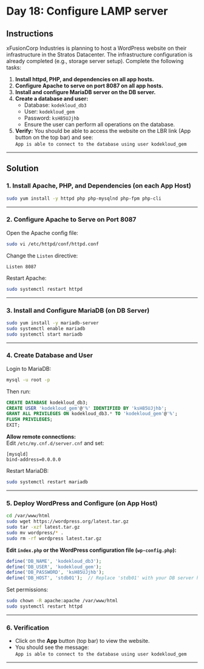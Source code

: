 # Day 18: Configure LAMP server

## Instructions

xFusionCorp Industries is planning to host a WordPress website on their infrastructure in the Stratos Datacenter. The infrastructure configuration is already completed (e.g., storage server setup). Complete the following tasks:

1. **Install httpd, PHP, and dependencies on all app hosts.**
2. **Configure Apache to serve on port 8087 on all app hosts.**
3. **Install and configure MariaDB server on the DB server.**
4. **Create a database and user:**
    - Database: `kodekloud_db3`
    - User: `kodekloud_gem`
    - Password: `ksH85UJjhb`
    - Ensure the user can perform all operations on the database.
5. **Verify:** You should be able to access the website on the LBR link (App button on the top bar) and see:  
   `App is able to connect to the database using user kodekloud_gem`

---

## Solution

### 1. Install Apache, PHP, and Dependencies (on each App Host)

```sh
sudo yum install -y httpd php php-mysqlnd php-fpm php-cli
```

---

### 2. Configure Apache to Serve on Port 8087

Open the Apache config file:

```sh
sudo vi /etc/httpd/conf/httpd.conf
```

Change the `Listen` directive:

```
Listen 8087
```

Restart Apache:

```sh
sudo systemctl restart httpd
```

---

### 3. Install and Configure MariaDB (on DB Server)

```sh
sudo yum install -y mariadb-server
sudo systemctl enable mariadb
sudo systemctl start mariadb
```

---

### 4. Create Database and User

Login to MariaDB:

```sh
mysql -u root -p
```

Then run:

```sql
CREATE DATABASE kodekloud_db3;
CREATE USER 'kodekloud_gem'@'%' IDENTIFIED BY 'ksH85UJjhb';
GRANT ALL PRIVILEGES ON kodekloud_db3.* TO 'kodekloud_gem'@'%';
FLUSH PRIVILEGES;
EXIT;
```

**Allow remote connections:**  
Edit `/etc/my.cnf.d/server.cnf` and set:

```
[mysqld]
bind-address=0.0.0.0
```

Restart MariaDB:

```sh
sudo systemctl restart mariadb
```

---

### 5. Deploy WordPress and Configure (on App Host)

```sh
cd /var/www/html
sudo wget https://wordpress.org/latest.tar.gz
sudo tar -xzf latest.tar.gz
sudo mv wordpress/* .
sudo rm -rf wordpress latest.tar.gz
```

**Edit `index.php` or the WordPress configuration file (`wp-config.php`):**

```php
define('DB_NAME', 'kodekloud_db3');
define('DB_USER', 'kodekloud_gem');
define('DB_PASSWORD', 'ksH85UJjhb');
define('DB_HOST', 'stdb01');  // Replace 'stdb01' with your DB server hostname if different
```

Set permissions:

```sh
sudo chown -R apache:apache /var/www/html
sudo systemctl restart httpd
```

---

### 6. Verification

- Click on the **App** button (top bar) to view the website.
- You should see the message:  
  `App is able to connect to the database using user kodekloud_gem`

---

